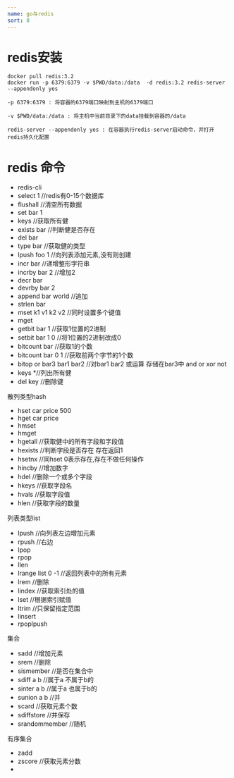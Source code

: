 ```yaml
---
name: go与redis
sort: 8
---
```


# redis安装

```
docker pull redis:3.2
docker run -p 6379:6379 -v $PWD/data:/data  -d redis:3.2 redis-server --appendonly yes

-p 6379:6379 : 将容器的6379端口映射到主机的6379端口

-v $PWD/data:/data : 将主机中当前目录下的data挂载到容器的/data

redis-server --appendonly yes : 在容器执行redis-server启动命令，并打开redis持久化配置
```

# redis 命令



- redis-cli 
- select 1 //redis有0-15个数据库
- flushall //清空所有数据
- set bar 1
- keys		//获取所有健
- exists bar //判断健是否存在
- del bar
- type bar   //获取健的类型
- lpush foo 1 //向列表添加元素,没有则创建
- incr bar  //递增整形字符串
- incrby bar 2 //增加2
- decr bar
- devrby bar 2
- append bar world  //追加
- strlen bar
- mset k1 v1 k2 v2 //同时设置多个键值
- mget 
- getbit bar 1 //获取1位置的2进制
- setbit bar 1 0 //将1位置的2进制改成0
- bitcount bar //获取1的个数
- bitcount bar 0 1 //获取前两个字节的1个数
- bitop or bar3 bar1 bar2 //对bar1 bar2 或运算 存储在bar3中 and or xor not
- keys *//列出所有健
- del key //删除键
 
 散列类型hash
 
- hset car price 500
- hget car price
- hmset 
- hmget
- hgetall //获取健中的所有字段和字段值
- hexists //判断字段是否存在 存在返回1
- hsetnx //同hset 0表示存在,存在不做任何操作
- hincby //增加数字
- hdel //删除一个或多个字段
- hkeys //获取字段名
- hvals //获取字段值
- hlen //获取字段的数量

 列表类型list

- lpush //向列表左边增加元素
- rpush //右边
- lpop
- rpop
- llen
- lrange list 0 -1 //返回列表中的所有元素
- lrem //删除
- lindex //获取索引处的值
- lset //根据索引赋值
- ltrim //只保留指定范围
- linsert
- rpoplpush

 集合

- sadd //增加元素
- srem //删除
- sismember //是否在集合中
- sdiff a b //属于a 不属于b的
- sinter a b //属于a 也属于b的
- sunion  a b //并
- scard //获取元素个数
- sdiffstore //并保存
- srandommember //随机

 有序集合
 
- zadd
- zscore //获取元素分数
- 
